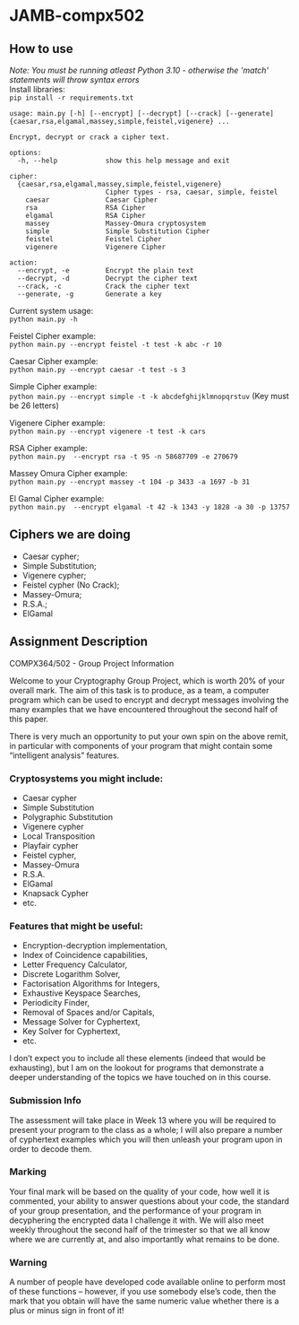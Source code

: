 # JAMB-compx502

## How to use

_Note: You must be running atleast Python 3.10 - otherwise the 'match' statements will throw syntax errors_  
Install libraries:  
`pip install -r requirements.txt`

```
usage: main.py [-h] [--encrypt] [--decrypt] [--crack] [--generate] {caesar,rsa,elgamal,massey,simple,feistel,vigenere} ...

Encrypt, decrypt or crack a cipher text.

options:
  -h, --help            show this help message and exit

cipher:
  {caesar,rsa,elgamal,massey,simple,feistel,vigenere}
                        Cipher types - rsa, caesar, simple, feistel
    caesar              Caesar Cipher
    rsa                 RSA Cipher
    elgamal             RSA Cipher
    massey              Massey-Omura cryptosystem
    simple              Simple Substitution Cipher
    feistel             Feistel Cipher
    vigenere            Vigenere Cipher

action:
  --encrypt, -e         Encrypt the plain text
  --decrypt, -d         Decrypt the cipher text
  --crack, -c           Crack the cipher text
  --generate, -g        Generate a key
```

Current system usage:  
`python main.py -h`

Feistel Cipher example:  
`python main.py --encrypt feistel -t test -k abc -r 10`

Caesar Cipher example:  
`python main.py --encrypt caesar -t test -s 3`

Simple Cipher example:  
`python main.py --encrypt simple -t -k abcdefghijklmnopqrstuv` (Key must be 26 letters)

Vigenere Cipher example:  
`python main.py --encrypt vigenere -t test -k cars`

RSA Cipher example:  
`python main.py  --encrypt rsa -t 95 -n 58687709 -e 270679`

Massey Omura Cipher example:  
`python main.py --encrypt massey -t 104 -p 3433 -a 1697 -b 31`

El Gamal Cipher example:  
`python main.py  --encrypt elgamal -t 42 -k 1343 -y 1828 -a 30 -p 13757`

## Ciphers we are doing

- Caesar cypher;
- Simple Substitution;
- Vigenere cypher;
- Feistel cypher (No Crack);
- Massey-Omura;
- R.S.A.;
- ElGamal

## Assignment Description

COMPX364/502 - Group Project Information

Welcome to your Cryptography Group Project, which is worth 20% of your overall mark.
The aim of this task is to produce, as a team, a computer program which can be used
to encrypt and decrypt messages involving the many examples that we have encountered
throughout the second half of this paper.

There is very much an opportunity to put your own spin on the above remit, in particular
with components of your program that might contain some “intelligent analysis” features.

### Cryptosystems you might include:

- Caesar cypher
- Simple Substitution
- Polygraphic Substitution
- Vigenere cypher
- Local Transposition
- Playfair cypher
- Feistel cypher,
- Massey-Omura
- R.S.A.
- ElGamal
- Knapsack Cypher
- etc.

### Features that might be useful:

- Encryption-decryption implementation,
- Index of Coincidence capabilities,
- Letter Frequency Calculator,
- Discrete Logarithm Solver,
- Factorisation Algorithms for Integers,
- Exhaustive Keyspace Searches,
- Periodicity Finder,
- Removal of Spaces and/or Capitals,
- Message Solver for Cyphertext,
- Key Solver for Cyphertext,
- etc.

I don’t expect you to include all these elements (indeed that would be exhausting), but I
am on the lookout for programs that demonstrate a deeper understanding of the topics we
have touched on in this course.

### Submission Info

The assessment will take place in Week 13 where you will be required to present your
program to the class as a whole; I will also prepare a number of cyphertext examples
which you will then unleash your program upon in order to decode them.

### Marking

Your final mark will be based on the quality of your code, how well it is commented, your
ability to answer questions about your code, the standard of your group presentation, and
the performance of your program in decyphering the encrypted data I challenge it with.
We will also meet weekly throughout the second half of the trimester so that we all know
where we are currently at, and also importantly what remains to be done.

### Warning

A number of people have developed code available online to perform most of
these functions – however, if you use somebody else’s code, then the mark that you obtain
will have the same numeric value whether there is a plus or minus sign in front of it!
